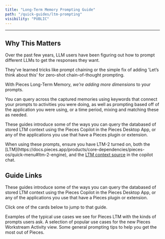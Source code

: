 ```yaml
---
title: "Long-Term Memory Prompting Guide"
path: "/quick-guides/ltm-prompting"
visibility: "PUBLIC"
---
```

***

## Why This Matters

Over the past few years, LLM users have been figuring out how to prompt different LLMs to get the responses they want.

They've learned tricks like prompt chaining or the simple fix of adding 'Let’s think about this' for zero-shot chain-of-thought prompting.

With Pieces Long-Term Memory, *we’re adding more dimensions* to your prompts.

You can query across the captured memories using keywords that connect your prompts to activities you were doing, as well as prompting based off of the application you were using, or a time period, mixing and matching these as needed.

These guides introduce some of the ways you can query the databased of stored LTM context using the Pieces Copilot in the Pieces Desktop App, or any of the applications you use that have a Pieces plugin or extension.

<Callout type="tip">
  When using these prompts, ensure you have LTM-2 turned on, both the [LTM](https://docs.pieces.app/products/core-dependencies/pieces-os/quick-menu#ltm-2-engine), and the <a target="_blank" href="https://docs.pieces.app/products/desktop/copilot/integration#ltm-context-toggle">LTM context source</a> in the copilot chat.
</Callout>

## Guide Links

These guides introduce some of the ways you can query the databased of stored LTM context using the Pieces Copilot in the Pieces Desktop App, or any of the applications you use that have a Pieces plugin or extension.

Click one of the cards below to jump to that guide.

<CardGroup cols={2}>
  <Card title="Use Cases and Example Prompts" href="https://docs.pieces.app/products/quick-guides/ltm-prompting/examples">
    Examples of the typical use cases we see for Pieces LTM with the kinds of prompts users ask.
  </Card>

  <Card title="Use Cases for the Pieces Workstream Activity View" href="https://docs.pieces.app/products/quick-guides/ltm-prompting/workstream-activity">
    A selection of popular use cases for the new Pieces Workstream Activity view.
  </Card>
</CardGroup>

<Card title="General Long-Term Memory Prompting Tips" href="https://docs.pieces.app/products/quick-guides/ltm-prompting/tips">
  Some general prompting tips to help you get the most out of Pieces.
</Card>
